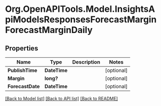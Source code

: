 # Org.OpenAPITools.Model.InsightsApiModelsResponsesForecastMarginForecastMarginDaily

## Properties

Name | Type | Description | Notes
------------ | ------------- | ------------- | -------------
**PublishTime** | **DateTime** |  | [optional] 
**Margin** | **long?** |  | [optional] 
**ForecastDate** | **DateTime** |  | [optional] 

[[Back to Model list]](../README.md#documentation-for-models) [[Back to API list]](../README.md#documentation-for-api-endpoints) [[Back to README]](../README.md)

